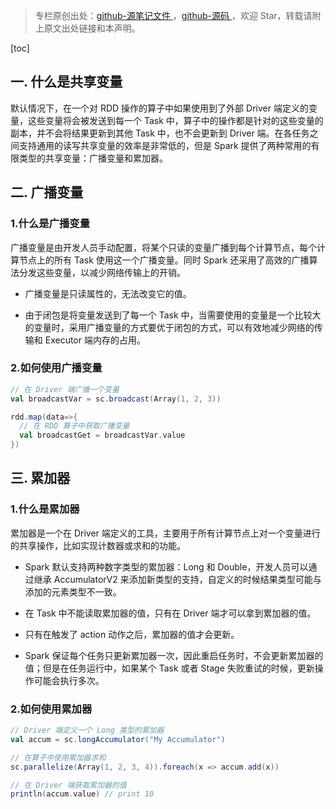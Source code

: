 > 专栏原创出处：[github-源笔记文件 ](https://github.com/GourdErwa/review-notes/tree/master/framework/spark-basis) ，[github-源码 ](https://github.com/GourdErwa/spark-advanced)，欢迎 Star，转载请附上原文出处链接和本声明。

[toc]
## 一. 什么是共享变量
默认情况下，在一个对 RDD 操作的算子中如果使用到了外部 Driver 端定义的变量，这些变量将会被发送到每一个 Task 中，算子中的操作都是针对的这些变量的副本，并不会将结果更新到其他 Task 中，也不会更新到 Driver 端。在各任务之间支持通用的读写共享变量的效率是非常低的，但是 Spark 提供了两种常用的有限类型的共享变量：广播变量和累加器。
## 二. 广播变量
### 1.什么是广播变量
广播变量是由开发人员手动配置，将某个只读的变量广播到每个计算节点，每个计算节点上的所有 Task 使用这一个广播变量。同时 Spark 还采用了高效的广播算法分发这些变量，以减少网络传输上的开销。
* 广播变量是只读属性的，无法改变它的值。

* 由于闭包是将变量发送到了每一个 Task 中，当需要使用的变量是一个比较大的变量时，采用广播变量的方式要优于闭包的方式，可以有效地减少网络的传输和 Executor 端内存的占用。
### 2.如何使用广播变量
```scala
// 在 Driver 端广播一个变量
val broadcastVar = sc.broadcast(Array(1, 2, 3))

rdd.map(data=>{
  // 在 RDD 算子中获取广播变量
  val broadcastGet = broadcastVar.value
})
```
## 三. 累加器
### 1.什么是累加器
累加器是一个在 Driver 端定义的工具，主要用于所有计算节点上对一个变量进行的共享操作，比如实现计数器或求和的功能。
* Spark 默认支持两种数字类型的累加器：Long 和 Double，开发人员可以通过继承 AccumulatorV2 来添加新类型的支持，自定义的时候结果类型可能与添加的元素类型不一致。

* 在 Task 中不能读取累加器的值，只有在 Driver 端才可以拿到累加器的值。

* 只有在触发了 action 动作之后，累加器的值才会更新。

* Spark 保证每个任务只更新累加器一次，因此重启任务时，不会更新累加器的值；但是在任务运行中，如果某个 Task 或者 Stage 失败重试的时候，更新操作可能会执行多次。
### 2.如何使用累加器
```scala
// Driver 端定义一个 Long 类型的累加器
val accum = sc.longAccumulator("My Accumulator")

// 在算子中使用累加器求和
sc.parallelize(Array(1, 2, 3, 4)).foreach(x => accum.add(x))

// 在 Driver 端获取累加器的值
println(accum.value) // print 10
```